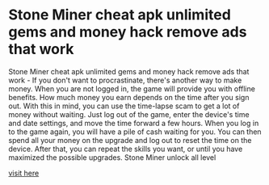 # Stone Miner cheat apk unlimited gems and money hack remove ads that work

Stone Miner cheat apk unlimited gems and money hack remove ads that work - If you don't want to procrastinate, there's another way to make money. When you are not logged in, the game will provide you with offline benefits. How much money you earn depends on the time after you sign out. With this in mind, you can use the time-lapse scam to get a lot of money without waiting. Just log out of the game, enter the device's time and date settings, and move the time forward a few hours. When you log in to the game again, you will have a pile of cash waiting for you. You can then spend all your money on the upgrade and log out to reset the time on the device. After that, you can repeat the skills you want, or until you have maximized the possible upgrades. Stone Miner unlock all level

<a href="https://watermod.icu/stone-miner/">visit here</a>
